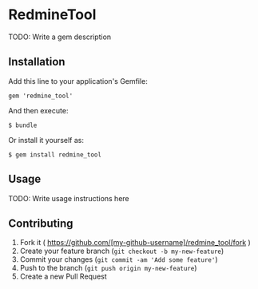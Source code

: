# RedmineTool

TODO: Write a gem description

## Installation

Add this line to your application's Gemfile:

    gem 'redmine_tool'

And then execute:

    $ bundle

Or install it yourself as:

    $ gem install redmine_tool

## Usage

TODO: Write usage instructions here

## Contributing

1. Fork it ( https://github.com/[my-github-username]/redmine_tool/fork )
2. Create your feature branch (`git checkout -b my-new-feature`)
3. Commit your changes (`git commit -am 'Add some feature'`)
4. Push to the branch (`git push origin my-new-feature`)
5. Create a new Pull Request
